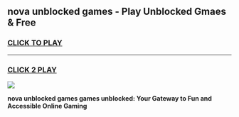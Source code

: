 
## nova unblocked games - Play Unblocked Gmaes & Free
<h3>
<a href="https://news.freeplayer.one?title=nova_unblocked_games&ref=23F">CLICK TO PLAY</a></h3>
<hr>

<h3>
<a href="https://news.freeplayer.one?title=nova_unblocked_games&ref=23F">CLICK 2 PLAY</a>
  
</h3>

<a href="https://news.freeplayer.one?title=nova_unblocked_games&ref=23F/"><img src="https://clearcache.store/games.png"></a>


**nova unblocked games games unblocked: Your Gateway to Fun and Accessible Online Gaming**
